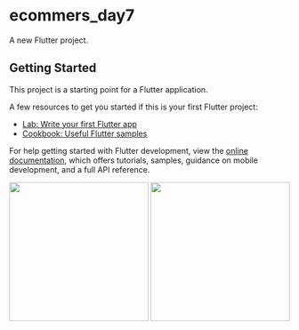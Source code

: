 # ecommers_day7

A new Flutter project.

## Getting Started


This project is a starting point for a Flutter application.

A few resources to get you started if this is your first Flutter project:

- [Lab: Write your first Flutter app](https://docs.flutter.dev/get-started/codelab)
- [Cookbook: Useful Flutter samples](https://docs.flutter.dev/cookbook)

For help getting started with Flutter development, view the
[online documentation](https://docs.flutter.dev/), which offers tutorials,
samples, guidance on mobile development, and a full API reference.


<img src='https://github.com/Aksharpatel06/ecommers_day7/assets/143181114/3017ebdf-fdb8-48c2-b1d7-4b7e962d0869' width =250>
<img src='https://github.com/Aksharpatel06/ecommers_day7/assets/143181114/e3874194-9f91-46d6-8c0f-3a3babe9d716' width =250>
